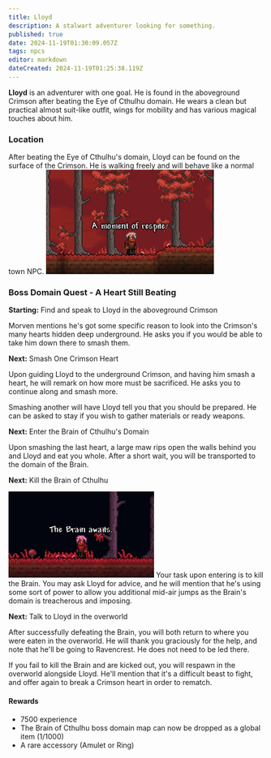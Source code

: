 ```yaml
---
title: Lloyd
description: A stalwart adventurer looking for something.
published: true
date: 2024-11-19T01:30:09.057Z
tags: npcs
editor: markdown
dateCreated: 2024-11-19T01:25:38.119Z
---
```


**Lloyd** is an adventurer with one goal. He is found in the aboveground Crimson after beating the Eye of Cthulhu domain.
He wears a clean but practical almost suit-like outfit, wings for mobility and has various magical touches about him.

### Location
After beating the Eye of Cthulhu's domain, Lloyd can be found on the surface of the Crimson. He is walking freely and will behave like a normal town NPC.
![lloydaboveground.png](/lloydaboveground.png "Lloyd commenting on the calm.")

### Boss Domain Quest - A Heart Still Beating
**Starting:** Find and speak to Lloyd in the aboveground Crimson

Morven mentions he's got some specific reason to look into the Crimson's many hearts hidden deep underground. He asks you if you would be able to take him down there to smash them.

**Next:** Smash One Crimson Heart

Upon guiding Lloyd to the underground Crimson, and having him smash a heart, he will remark on how more must be sacrificed. He asks you to continue along and smash more.

Smashing another will have Lloyd tell you that you should be prepared. He can be asked to stay if you wish to gather materials or ready weapons.

**Next:** Enter the Brain of Cthulhu's Domain

Upon smashing the last heart, a large maw rips open the walls behind you and Lloyd and eat you whole. After a short wait, you will be transported to the domain of the Brain.

**Next:** Kill the Brain of Cthulhu

![lloyddomainpng.png](/lloyddomainpng.png "Lloyd preparing you for the fight.")
Your task upon entering is to kill the Brain. You may ask Lloyd for advice, and he will mention that he's using some sort of power to allow you additional mid-air jumps as the Brain's domain is treacherous and imposing.

**Next:** Talk to Lloyd in the overworld

After successfully defeating the Brain, you will both return to where you were eaten in the overworld. He will thank you graciously for the help, and note that he'll be going to Ravencrest. He does not need to be led there.

If you fail to kill the Brain and are kicked out, you will respawn in the overworld alongside Lloyd. He'll mention that it's a difficult beast to fight, and offer again to break a Crimson heart in order to rematch.

#### Rewards

- 7500 experience
- The Brain of Cthulhu boss domain map can now be dropped as a global item (1/1000)
- A rare accessory (Amulet or Ring)